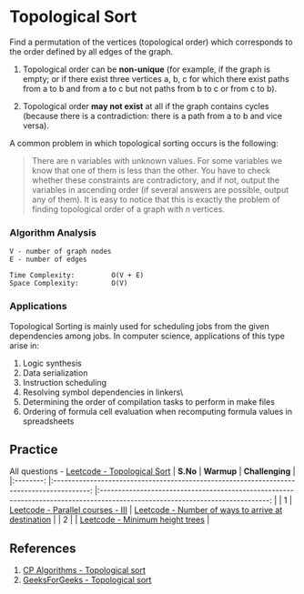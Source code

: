# Topological Sort
Find a permutation of the vertices (topological order) which corresponds to the order defined by all edges of the graph.

1. Topological order can be **non-unique** (for example, if the graph is empty; or if there exist three vertices a, b, c for which there exist paths from a to b and from a to c but not paths from b to c or from c to b).

2. Topological order **may not exist** at all if the graph contains cycles (because there is a contradiction: there is a path from a to b and vice versa).

A common problem in which topological sorting occurs is the following:
>There are n variables with unknown values. For some variables we know that one of them is less than the other. You have to check whether these constraints are contradictory, and if not, output the variables in ascending order (if several answers are possible, output any of them). It is easy to notice that this is exactly the problem of finding topological order of a graph with n vertices.

### Algorithm Analysis
```
V - number of graph nodes
E - number of edges

Time Complexity:         O(V + E)
Space Complexity:        O(V)
```

### Applications
Topological Sorting is mainly used for scheduling jobs from the given dependencies among jobs. In computer science, applications of this type arise in:
1. Logic synthesis
2. Data serialization
3. Instruction scheduling
4. Resolving symbol dependencies in linkers\
5. Determining the order of compilation tasks to perform in make files
6. Ordering of formula cell evaluation when recomputing formula values in spreadsheets

## Practice
All questions - [Leetcode - Topological Sort](https://leetcode.com/tag/topological-sort/)
| **S.No** 	|                                        **Warmup**                                        	|                                                        **Challenging**                                                       	|
|:--------:	|:----------------------------------------------------------------------------------------:	|:----------------------------------------------------------------------------------------------------------------------------:	|
|     1    	| [Leetcode - Parallel courses - III](https://leetcode.com/problems/parallel-courses-iii/) 	| [Leetcode - Number of ways to arrive at destination](https://leetcode.com/problems/number-of-ways-to-arrive-at-destination/) 	|
|     2    	|                                                                                          	|                    [Leetcode - Minimum height trees](https://leetcode.com/problems/minimum-height-trees/)                    	|

## References
1. [CP Algorithms - Topological sort](https://cp-algorithms.com/graph/topological-sort.html)
2. [GeeksForGeeks - Topological sort](https://www.geeksforgeeks.org/topological-sorting/)

